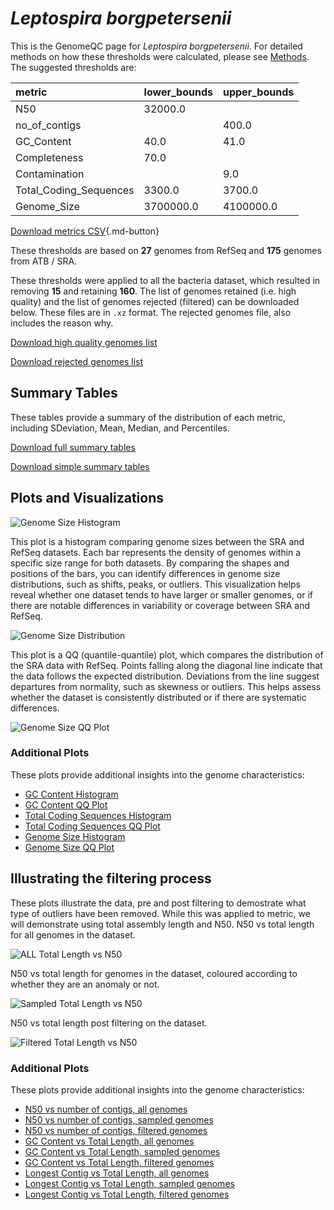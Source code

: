 # *Leptospira borgpetersenii*

This is the GenomeQC page for *Leptospira borgpetersenii*. For detailed methods on how these thresholds were calculated, please see [Methods](../../methods.md).
The suggested thresholds are: 

| metric                 | lower_bounds   | upper_bounds   |
|:-----------------------|:---------------|:---------------|
| N50                    | 32000.0        |                |
| no_of_contigs          |                | 400.0          |
| GC_Content             | 40.0           | 41.0           |
| Completeness           | 70.0           |                |
| Contamination          |                | 9.0            |
| Total_Coding_Sequences | 3300.0         | 3700.0         |
| Genome_Size            | 3700000.0      | 4100000.0      |

[Download metrics CSV](Leptospira_borgpetersenii_metrics.csv){.md-button}


These thresholds are based on **27** genomes from RefSeq and **175** genomes from ATB / SRA.

These thresholds were applied to all the bacteria dataset, which resulted in removing **15** and retaining **160**.
The list of genomes retained (i.e. high quality) and the list of genomes rejected (filtered) can be downloaded below. These files are in `.xz` format. The rejected genomes file, also includes the reason why.

[Download high quality genomes list](Leptospira_borgpetersenii_high_quality_genomes.csv.xz)


[Download rejected genomes list](Leptospira_borgpetersenii_filtered_out_genomes.csv.xz)



## Summary Tables
These tables provide a summary of the distribution of each metric, including SDeviation, Mean, Median, and Percentiles.

[Download full summary tables](summary.csv)

[Download simple summary tables](selected_summary.csv)

## Plots and Visualizations

![Genome Size Histogram](Genome_Size_refseq_histogram_kde.png)

This plot is a histogram comparing genome sizes between the SRA and RefSeq datasets. Each bar represents the density of genomes within a specific size range for both datasets. By comparing the shapes and positions of the bars, you can identify differences in genome size distributions, such as shifts, peaks, or outliers. This visualization helps reveal whether one dataset tends to have larger or smaller genomes, or if there are notable differences in variability or coverage between SRA and RefSeq.

![Genome Size Distribution](Genome_Size_refseq_histogram_kde.png)

This plot is a QQ (quantile-quantile) plot, which compares the distribution of the SRA data with RefSeq. Points falling along the diagonal line indicate that the data follows the expected distribution. Deviations from the line suggest departures from normality, such as skewness or outliers. This helps assess whether the dataset is consistently distributed or if there are systematic differences.

![Genome Size QQ Plot](Genome_Size_refseq_qqplot.png)

### Additional Plots

These plots provide additional insights into the genome characteristics:

- [GC Content Histogram](GC_Content_refseq_histogram_kde.png)
- [GC Content QQ Plot](GC_Content_refseq_qqplot.png)
- [Total Coding Sequences Histogram](Total_Coding_Sequences_refseq_histogram_kde.png)
- [Total Coding Sequences QQ Plot](Total_Coding_Sequences_refseq_qqplot.png)
- [Genome Size Histogram](Genome_Size_refseq_histogram_kde.png)
- [Genome Size QQ Plot](Genome_Size_refseq_qqplot.png)
## Illustrating the filtering process
These plots illustrate the data, pre and post filtering to demostrate what type of outliers have been removed. While this was applied to metric, we will demonstrate using total assembly length and N50.
N50 vs total length for all genomes in the dataset.

![ALL Total Length vs N50](Leptospira_borgpetersenii_all_total_length_N50.png)

N50 vs total length for genomes in the dataset, coloured according to whether they are an anomaly or not.

![Sampled Total Length vs N50](Leptospira_borgpetersenii_sample_total_length_N50.png)

N50 vs total length post filtering on the dataset.

![Filtered Total Length vs N50](Leptospira_borgpetersenii_filt_total_length_N50.png)

### Additional Plots

These plots provide additional insights into the genome characteristics:

- [N50 vs number of contigs, all genomes](Leptospira_borgpetersenii_all_N50_number.png)
- [N50 vs number of contigs, sampled genomes](Leptospira_borgpetersenii_sample_N50_number.png)
- [N50 vs number of contigs, filtered genomes](Leptospira_borgpetersenii_filt_N50_number.png)
- [GC Content vs Total Length, all genomes](Leptospira_borgpetersenii_all_total_length_GC_Content.png)
- [GC Content vs Total Length, sampled genomes](Leptospira_borgpetersenii_sample_total_length_GC_Content.png)
- [GC Content vs Total Length, filtered genomes](Leptospira_borgpetersenii_filt_total_length_GC_Content.png)
- [Longest Contig vs Total Length, all genomes](Leptospira_borgpetersenii_all_total_length_longest.png)
- [Longest Contig vs Total Length, sampled genomes](Leptospira_borgpetersenii_sample_total_length_longest.png)
- [Longest Contig vs Total Length, filtered genomes](Leptospira_borgpetersenii_filt_total_length_longest.png)
